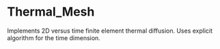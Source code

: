# Thermal_Mesh
 Implements 2D versus time finite element thermal diffusion. Uses explicit algorithm for the time dimension.
